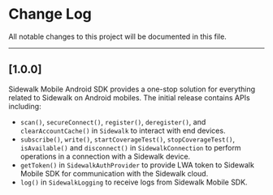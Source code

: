 # Change Log
All notable changes to this project will be documented in this file.

---
## [1.0.0]
Sidewalk Mobile Android SDK provides a one-stop solution for everything related to Sidewalk on Android mobiles. The initial release contains APIs including:
* `scan()`, `secureConnect()`, `register()`, `deregister()`, and `clearAccountCache()` in `Sidewalk` to interact with end devices.
* `subscribe()`, `write()`, `startCoverageTest()`, `stopCoverageTest()`, `isAvailable()` and `disconnect()` in `SidewalkConnection` to perform operations in a connection with a Sidewalk device.
* `getToken()` in `SidewalkAuthProvider` to provide LWA token to Sidewalk Mobile SDK for communication with the Sidewalk cloud.
* `log()` in `SidewalkLogging` to receive logs from Sidewalk Mobile SDK.